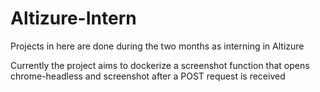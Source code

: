 # Altizure-Intern
Projects in here are done during the two months as interning in Altizure

Currently the project aims to dockerize a screenshot function that opens chrome-headless and screenshot after a POST request is received
